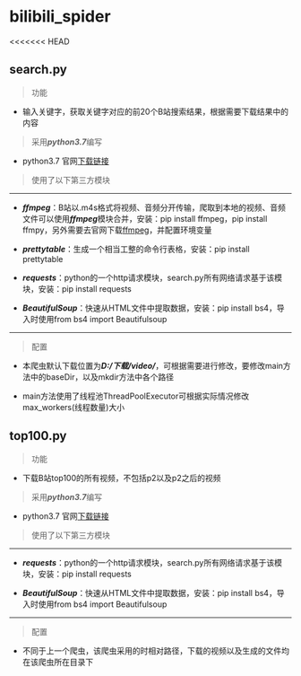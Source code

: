 # bilibili_spider
<<<<<<< HEAD

## search.py

>功能

* 输入关键字，获取关键字对应的前20个B站搜索结果，根据需要下载结果中的内容

>采用***python3.7***编写

* python3.7 官网[下载链接](https://www.python.org/ftp/python/3.7.9/python-3.7.9-amd64.exe)

>使用了以下第三方模块
******
* ***ffmpeg***：B站以.m4s格式将视频、音频分开传输，爬取到本地的视频、音频文件可以使用***ffmpeg***模块合并，安装：pip install ffmpeg，pip install ffmpy，另外需要去官网下载[ffmpeg](https://ffmpeg.org/releases/ffmpeg-snapshot.tar.bz2)，并配置环境变量

* ***prettytable***：生成一个相当工整的命令行表格，安装：pip install prettytable

* ***requests***：python的一个http请求模块，search.py所有网络请求基于该模块，安装：pip install requests

* ***BeautifulSoup***：快速从HTML文件中提取数据，安装：pip install bs4，导入时使用from bs4 import Beautifulsoup
******


>配置

* 本爬虫默认下载位置为***D:/下载/video/***，可根据需要进行修改，要修改main方法中的baseDir，以及mkdir方法中各个路径

* main方法使用了线程池ThreadPoolExecutor可根据实际情况修改max_workers(线程数量)大小

## top100.py
>功能

* 下载B站top100的所有视频，不包括p2以及p2之后的视频


>采用***python3.7***编写

* python3.7 官网[下载链接](https://www.python.org/ftp/python/3.7.9/python-3.7.9-amd64.exe)

>使用了以下第三方模块
******
* ***requests***：python的一个http请求模块，search.py所有网络请求基于该模块，安装：pip install requests

* ***BeautifulSoup***：快速从HTML文件中提取数据，安装：pip install bs4，导入时使用from bs4 import Beautifulsoup
******

>配置

* 不同于上一个爬虫，该爬虫采用的时相对路径，下载的视频以及生成的文件均在该爬虫所在目录下